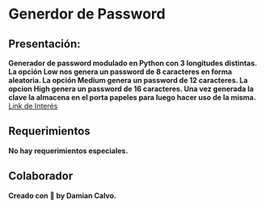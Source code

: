 # Generdor de Password
## Presentación:
**Generador de password modulado en Python con 3 longitudes distintas. La opción Low nos genera un password de 8 caracteres en forma aleatoria. La opción Medium genera un password de 12 caracteres. La opcion High genera un password de 16 caracteres. Una vez generada la clave la almacena en el porta papeles para luego hacer uso de la misma.**
[Link de Interés](https://docs.python.org/3/library/random.html)
## Requerimientos
**No hay requerimientos especiales.**
## Colaborador
**Creado con 💖 by Damian Calvo.**
